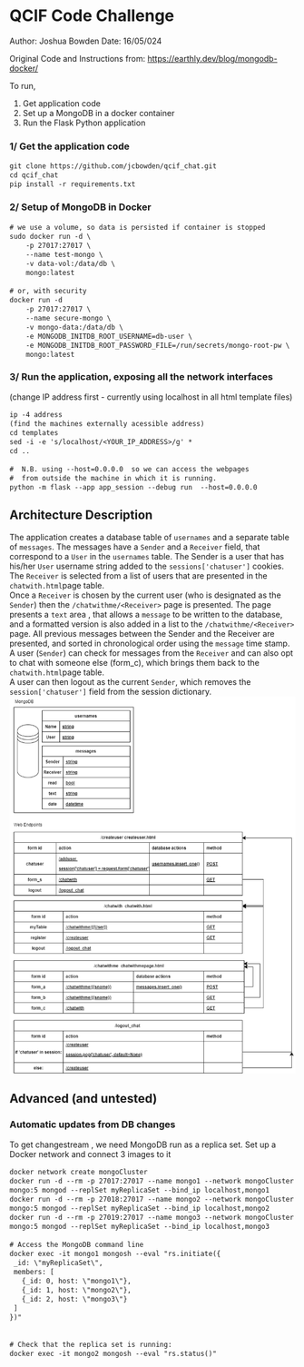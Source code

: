 # QCIF Code Challenge

Author: Joshua Bowden
Date: 16/05/024

Original Code and Instructions from: https://earthly.dev/blog/mongodb-docker/

To run, 
 1. Get application code
 2. Set up a MongoDB in a docker container
 3. Run the Flask Python application


### 1/ Get the application code
```
git clone https://github.com/jcbowden/qcif_chat.git  
cd qcif_chat  
pip install -r requirements.txt  
```


### 2/ Setup of MongoDB in Docker
```
# we use a volume, so data is persisted if container is stopped
sudo docker run -d \
    -p 27017:27017 \
    --name test-mongo \
    -v data-vol:/data/db \
    mongo:latest

# or, with security
docker run -d 
    -p 27017:27017 \
    --name secure-mongo \
    -v mongo-data:/data/db \
    -e MONGODB_INITDB_ROOT_USERNAME=db-user \
    -e MONGODB_INITDB_ROOT_PASSWORD_FILE=/run/secrets/mongo-root-pw \
    mongo:latest
```


### 3/ Run the application, exposing all the network interfaces 

 (change IP address first - currently using localhost in all html template files)
```
ip -4 address
(find the machines externally acessible address)
cd templates
sed -i -e 's/localhost/<YOUR_IP_ADDRESS>/g' *
cd ..

#  N.B. using --host=0.0.0.0  so we can access the webpages
#  from outside the machine in which it is running.
python -m flask --app app_session --debug run  --host=0.0.0.0
```

## Architecture Description
The application creates a database table of ```usernames``` and a separate table of ```messages```. The messages have a ```Sender``` and a ```Receiver``` field, that correspond to a ```User``` in the ```usernames``` table. The Sender is a user that has his/her ```User``` username string added to the ```sessions['chatuser']``` cookies. The ```Receiver``` is selected from a list of users that are presented in the ```chatwith.html```page table.  
Once a ```Receiver``` is chosen by the current user (who is designated as the ```Sender```) then the ```/chatwithme/<Receiver>``` page is presented. The page presents a ```text``` area , that allows a ```message``` to be written to the database, and a formatted version is also added in a list to the ```/chatwithme/<Receiver>``` page. All previous messages between the Sender and the Receiver are presented, and sorted in chronological order using the ```message``` time stamp. A user (```Sender```) can check for messages from the ```Receiver``` and can also opt to chat with someone else (form_c), which brings them back to the ```chatwith.html```page table.  
A user can then logout as the current ```Sender```, which removes the ```session['chatuser']``` field from the session dictionary.
![ QCIF Chat Architecture](images/qcif_chat.drawio.png) 

## Advanced (and untested)
### Automatic updates from DB changes 

To get changestream , we need MongoDB run as a replica set. Set up a Docker network and connect 3 images to it
```
docker network create mongoCluster
docker run -d --rm -p 27017:27017 --name mongo1 --network mongoCluster mongo:5 mongod --replSet myReplicaSet --bind_ip localhost,mongo1
docker run -d --rm -p 27018:27017 --name mongo2 --network mongoCluster mongo:5 mongod --replSet myReplicaSet --bind_ip localhost,mongo2
docker run -d --rm -p 27019:27017 --name mongo3 --network mongoCluster mongo:5 mongod --replSet myReplicaSet --bind_ip localhost,mongo3

# Access the MongoDB command line
docker exec -it mongo1 mongosh --eval "rs.initiate({
 _id: \"myReplicaSet\",
 members: [
   {_id: 0, host: \"mongo1\"},
   {_id: 1, host: \"mongo2\"},
   {_id: 2, host: \"mongo3\"}
 ]
})"


# Check that the replica set is running:
docker exec -it mongo2 mongosh --eval "rs.status()"
```